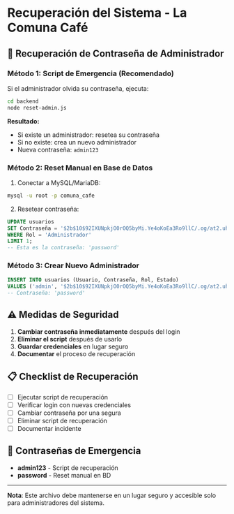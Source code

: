 # Recuperación del Sistema - La Comuna Café

## 🔧 Recuperación de Contraseña de Administrador

### Método 1: Script de Emergencia (Recomendado)

Si el administrador olvida su contraseña, ejecuta:

```bash
cd backend
node reset-admin.js
```

**Resultado:**
- Si existe un administrador: resetea su contraseña
- Si no existe: crea un nuevo administrador
- Nueva contraseña: `admin123`

### Método 2: Reset Manual en Base de Datos

1. Conectar a MySQL/MariaDB:
```bash
mysql -u root -p comuna_cafe
```

2. Resetear contraseña:
```sql
UPDATE usuarios 
SET Contraseña = '$2b$10$92IXUNpkjO0rOQ5byMi.Ye4oKoEa3Ro9llC/.og/at2.uheWG/igi' 
WHERE Rol = 'Administrador' 
LIMIT 1;
-- Esta es la contraseña: 'password'
```

### Método 3: Crear Nuevo Administrador

```sql
INSERT INTO usuarios (Usuario, Contraseña, Rol, Estado) 
VALUES ('admin', '$2b$10$92IXUNpkjO0rOQ5byMi.Ye4oKoEa3Ro9llC/.og/at2.uheWG/igi', 'Administrador', 'Activo');
-- Contraseña: 'password'
```

## ⚠️ Medidas de Seguridad

1. **Cambiar contraseña inmediatamente** después del login
2. **Eliminar el script** después de usarlo
3. **Guardar credenciales** en lugar seguro
4. **Documentar** el proceso de recuperación

## 📋 Checklist de Recuperación

- [ ] Ejecutar script de recuperación
- [ ] Verificar login con nuevas credenciales
- [ ] Cambiar contraseña por una segura
- [ ] Eliminar script de recuperación
- [ ] Documentar incidente

## 🔐 Contraseñas de Emergencia

- **admin123** - Script de recuperación
- **password** - Reset manual en BD

---

**Nota**: Este archivo debe mantenerse en un lugar seguro y accesible solo para administradores del sistema. 